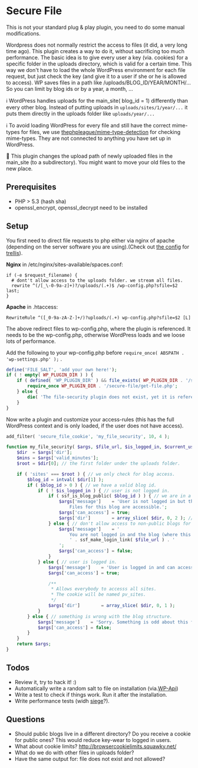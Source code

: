 # Secure File
This is not your standard plug & play plugin, you need to do some manual modifications.

Wordpress does not normally restrict the access to files (it did, a very long time ago). This plugin creates a way to do it, without sacrificing too much performance.
The basic idea is to give every user a key (via. cookies) for a specific folder in the uploads directory, which is valid for a certain time. This way we don't have to load the whole WordPress environment for each file request, but just check the key (and give it to a user if she or he is allowed to access). WP saves files in a path like /uploads/BLOG_ID/YEAR/MONTH/... So you can limit by blog ids or by a year, a month, ...

ℹ WordPress handles uploads for the main_site( blog_id = 1) differently than every other blog.
Instead of putting uploads in `uploads/sites/1/year/...` it puts them directly in the uploads folder like `uploads/year/...`

ℹ To avoid loading WordPress for every file and still have the correct mime-types for files, we use [thephpleague/mime-type-detection](https://github.com/thephpleague/mime-type-detection) for checking mime-types. They are not connected to anything you have set up in WordPress.

🚨 This plugin changes the upload path of newly uploaded files in the main_site (to a subdirectory). You might want to move your old files to the new place.



## Prerequisites

* PHP > 5.3 (hash sha)
* openssl_encrypt, openssl_decrypt need to be installed

## Setup

You first need to direct file requests to php either via nginx of apache (depending on the server software you are using).(Check out [the config](https://github.com/dol-lab/trellis/blob/master/nginx-includes/all/secure-file.conf.j2) for [trellis](https://roots.io/trellis/)).

**Nginx** in /etc/nginx/sites-available/spaces.conf:

``` nginx
if (-e $request_filename) {
  # dont't allow access to the uploads folder. we stream all files.
  rewrite ^(/[_\-0-9a-z]+)?/uploads/(.+)$ /wp-config.php?sfile=$2 last;
}
```

**Apache** in .htaccess:

``` apacheconf
RewriteRule ^([_0-9a-zA-Z-]+/)?uploads/(.+) wp-config.php?sfile=$2 [L]
```

The above redirect files to wp-config.php, where the plugin is referenced. It needs to be the wp-config.php, otherwise WordPress loads and we loose lots of performance.

Add the following to your wp-config.php before `require_once( ABSPATH . 'wp-settings.php' );` .

``` php
define('FILE_SALT', 'add your own here!');
if ( ! empty( WP_PLUGIN_DIR ) ) {
	if ( defined( 'WP_PLUGIN_DIR' ) && file_exists( WP_PLUGIN_DIR . '/secure-file/get-file.php' ) ) {
		require_once WP_PLUGIN_DIR . '/secure-file/get-file.php';
	} else {
		die( 'The file-security plugin does not exist, yet it is referenced in wp-config.php.' );
	}
}
```

Now write a plugin and customize your access-rules (this has the full WordPress context and is only loaded, if the user does not have access).

``` php
add_filter( 'secure_file_cookie', 'my_file_security', 10, 4 );

function my_file_security( $args, $file_url, $is_logged_in, $current_user ) {
	$dir  = $args['dir'];
	$mins = $args['valid_minutes'];
	$root = $dir[0]; // the first folder under the uploads folder.

	if ( 'sites' === $root ) { // we only check for blog access.
		$blog_id = intval( $dir[1] );
		if ( $blog_id > 0 ) { // we have a valid blog id.
			if ( ! $is_logged_in ) { // user is not logged in.
				if ( ssf_is_blog_public( $blog_id ) ) { // we are in a public blog.
					$args['message']    = 'User is not logged in but the blog is public.
						Files for this blog are accessible.';
					$args['can_access'] = true;
					$args['dir']        = array_slice( $dir, 0, 2 ); // access all files in this blog. [sites, blogid].
				} else { // don't allow access to non-public blogs for non-logged in users.
					$args['message']    = '
						You are not logged in and the blog (where this file was uploaded) is not public.
						' . ssf_make_login_link( $file_url ) . '
					';
					$args['can_access'] = false;
				}
			} else { // user is logged in.
				$args['message']    = 'User is logged in and can access all sites for now.';
				$args['can_access'] = true;

				/**
				 * Allows everybody to accesss all sites.
				 * The cookie will be named pv_sites.
				 */
				$args['dir']        = array_slice( $dir, 0, 1 );
			}
		} else { // something is wrong with the blog structure.
			$args['message']    = 'Sorry. Something is odd about this file. Please contact and admin.';
			$args['can_access'] = false;
		}
	}
	return $args;
}

```

## Todos
 * Review it, try to hack it! :)
 * Automatically write a random salt to file on installation (via.[WP-Api](https://api.wordpress.org/secret-key/1.1/salt/))
 * Write a test to check if things work. Run it after the installation.
 * Write performance tests (widh [siege](http://www.joedog.org/siege-home)?).


## Questions

* Should public blogs live in a different directory? Do you receive a cookie for public ones? This would reduce key-wear to logged in users.
* What about cookie limits?  http://browsercookielimits.squawky.net/
* What do we do with other files in uploads folder?
* Have the same output for: file does not exist and not allowed?

